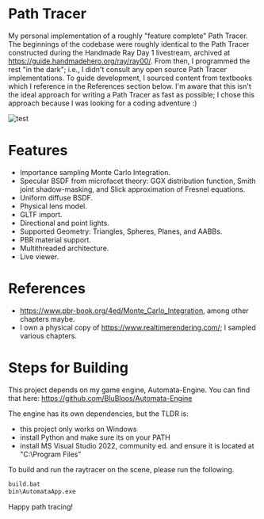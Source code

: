 # Path Tracer

My personal implementation of a roughly "feature complete" Path Tracer. The
beginnings of the codebase were roughly identical to the Path Tracer constructed
during the Handmade Ray Day 1 livestream, archived at
https://guide.handmadehero.org/ray/ray00/. From then, I programmed the rest "in
the dark"; i.e., I didn't consult any open source Path Tracer implementations.
To guide development, I sourced content from textbooks which I reference in the
References section below. I'm aware that this isn't the ideal approach for
writing a Path Tracer as fast as possible; I chose this approach because I was
looking for a coding adventure :)

![test](https://user-images.githubusercontent.com/38915815/190832651-a5e9dd42-5df7-4130-9d25-d87d7a039c7e.jpeg)

# Features

- Importance sampling Monte Carlo Integration.
- Specular BSDF from microfacet theory: GGX distribution function, Smith joint
  shadow-masking, and Slick approximation of Fresnel equations.
- Uniform diffuse BSDF.
- Physical lens model.
- GLTF import.
- Directional and point lights.
- Supported Geometry: Triangles, Spheres, Planes, and AABBs.
- PBR material support.
- Multithreaded architecture.
- Live viewer.

# References

- https://www.pbr-book.org/4ed/Monte_Carlo_Integration, among other chapters maybe.
- I own a physical copy of https://www.realtimerendering.com/; I sampled various chapters.

# Steps for Building

This project depends on my game engine, Automata-Engine. You can find that here: https://github.com/BluBloos/Automata-Engine

The engine has its own dependencies, but the TLDR is:
- this project only works on Windows
- install Python and make sure its on your PATH
- install MS Visual Studio 2022, community ed. and ensure it is located at "C:\Program Files"

To build and run the raytracer on the scene, please run the following.

```bash
build.bat
bin\AutomataApp.exe
```

Happy path tracing!